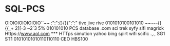 # SQL-PCS
OIOIOIOIOIOIOIO``~~ :":":{}{}{":":" tive jive rive   0101010100101010 ~~`~~~`{}{{_+ 2\][\-3 ~2`3 5%  010101010 PCS database .com sci trek syfy sifi magrick  Https://www.aol.com *** HTTps simution yahoo bing spirt wifi  scific  .,., SG1 ST1  01010101010110110110 CEO HBS100
